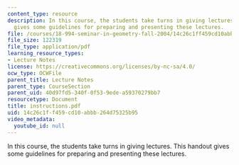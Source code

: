 ```yaml
---
content_type: resource
description: In this course, the students take turns in giving lectures. This handout
  gives some guidelines for preparing and presenting these lectures.
file: /courses/18-994-seminar-in-geometry-fall-2004/14c26c1ff459cd10abbb264d75325b95_instructions.pdf
file_size: 122319
file_type: application/pdf
learning_resource_types:
- Lecture Notes
license: https://creativecommons.org/licenses/by-nc-sa/4.0/
ocw_type: OCWFile
parent_title: Lecture Notes
parent_type: CourseSection
parent_uid: 40d97fd5-340f-0f53-9ede-a59370279bb7
resourcetype: Document
title: instructions.pdf
uid: 14c26c1f-f459-cd10-abbb-264d75325b95
video_metadata:
  youtube_id: null
---
```

In this course, the students take turns in giving lectures. This handout gives some guidelines for preparing and presenting these lectures.